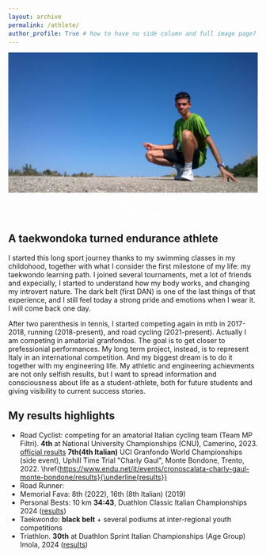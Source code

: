 ```yaml
---
layout: archive
permalink: /athlete/
author_profile: True # how to have no side column and full image page?
---
```


<html>
<head>
<meta name="viewport" content="width=device-width, initial-scale=1">
<style>
.container {
  position: relative;
  text-align: center;
  color: white;
}

.bottom-left {
  position: absolute;
  bottom: 8px;
  left: 16px;
}

.top-left {
  position: absolute;
  top: 40%;
  left: 30%;
}

.top-right {
  position: absolute;
  top: 8px;
  right: 16px;
}

.bottom-right {
  position: absolute;
  bottom: 8px;
  right: 16px;
}

.centered {
  position: absolute;
  top: 50%;
  left: 50%;
  transform: translate(-50%, -50%);
}

.p1 {
  font-family: "Brush Script MT", cursive; font-size: 25px;
}
</style>
</head>
<body>

<div class="container">
  <img src="../images/MonteRomano.jpg" alt="Snow" style="width:100%; height:50%">
  <div class="top-left"><p class="p1"> Instinct choices,<br>Rationality follows </p></div>
</div>

</body>
</html> 

## A taekwondoka turned endurance athlete

I started this long sport journey thanks to my swimming classes in my childohood, together with what I consider the first milestone of my life: my taekwondo learning path. I joined several tournaments, met a lot of friends and expecially, I started to understand how my body works, and changing my introvert nature. The dark belt (first DAN) is one of the last things of that experience, and I still feel today a strong pride and emotions when I wear it. I will come back one day.

After two parenthesis in tennis, I started competing again in mtb in 2017-2018, running (2018-present), and road cycling (2021-present). 
Actually I am competing in amatorial granfondos. The goal is to get closer to prefessionial performances. My long term project, instead, is to represent Italy in an international competition. And my biggest dream is to do it together with my engineering life.
My athletic and engineering achievments are not only selfish results, but I want to spread information and consciousness about life as a student-athlete, both for future students and giving visibility to current success stories. 

## My results highlights

- Road Cyclist: competing for an amatorial Italian cycling team (Team MP Filtri). 
**4th** at National University Championships (CNU), Camerino, 2023. [official results](/files/CLASSIFICA-CNU.pdf)
**7th(4th Italian)** UCI Granfondo World Championships (side event), Uphill Time Trial "Charly Gaul", Monte Bondone, Trento, 2022. \href{https://www.endu.net/it/events/cronoscalata-charly-gaul-monte-bondone/results}{\underline{results}}
- Road Runner:
- Memorial Fava: 8th (2022), 16th (8th Italian) (2019)
- Personal Bests: 10 km **34:43**, Duathlon Classic Italian Championships 2024 ([results](https://www.endu.net/it/events/campionato-italiano-duathlon-classico-no-draft-quinzano/results))
- Taekwondo: **black belt** + several podiums at inter-regional youth competitions
- Triathlon. **30th** at Duathlon Sprint Italian Championships (Age Group) Imola, 2024 ([results](https://www.icron.it/live/classifica/20233236/AGM/tipoVis=ASS,filterGender=MASCHILE))



